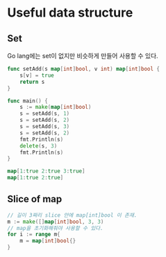# Useful data structure

## Set

Go lang에는 set이 없지만 비슷하게 만들어 사용할 수 있다.&#x20;

```go
func setAdd(s map[int]bool, v int) map[int]bool {
	s[v] = true
	return s
}

func main() {
	s := make(map[int]bool)
	s = setAdd(s, 1)
	s = setAdd(s, 2)
	s = setAdd(s, 3)
	s = setAdd(s, 2)
	fmt.Println(s)
	delete(s, 3)
	fmt.Println(s)
}
```

```go
map[1:true 2:true 3:true]
map[1:true 2:true]
```

## Slice of map

```go
// 길이 3짜리 slice 안에 map[int]bool 이 존재.
m := make([]map[int]bool, 3, 3)
// map을 초기화해줘야 사용할 수 있다. 
for i := range m{
    m = map[int]bool{}
}
```

